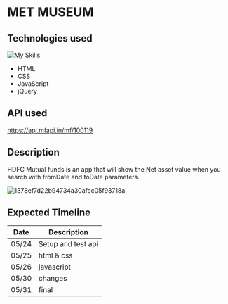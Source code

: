 # MET MUSEUM 


## Technologies used
[![My Skills](https://skillicons.dev/icons?i=js,html,css,javascript)](https://skillicons.dev)

* HTML
* CSS
* JavaScript
* jQuery

## API used

https://api.mfapi.in/mf/100119

## Description 

HDFC Mutual funds is an app that will show the Net asset value when you search with fromDate and toDate parameters.

![1378ef7d22b94734a30afcc05f93718a](https://github.com/mrunaleepatel/project1/assets/130593688/84458b24-eeda-45f3-a261-3e286c601690)

## Expected Timeline 

|Date |Description|
|-----|--------|
|05/24|Setup and test api       |
|05/25|html & css      |
|05/26|javascript|
|05/30|changes|
|05/31|final|

